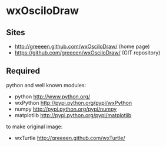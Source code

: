 # wxOsciloDraw

## Sites
* http://greeeen.github.com/wxOsciloDraw/ (home page)
* https://github.com/greeeen/wxOsciloDraw/ (GIT repository)

## Required
python and well known modules:

* python http://www.python.org/
* wxPython http://pypi.python.org/pypi/wxPython
* numpy http://pypi.python.org/pypi/numpy
* matplotlib http://pypi.python.org/pypi/matplotlib

to make original image:

* wxTurtle http://greeeen.github.com/wxTurtle/
